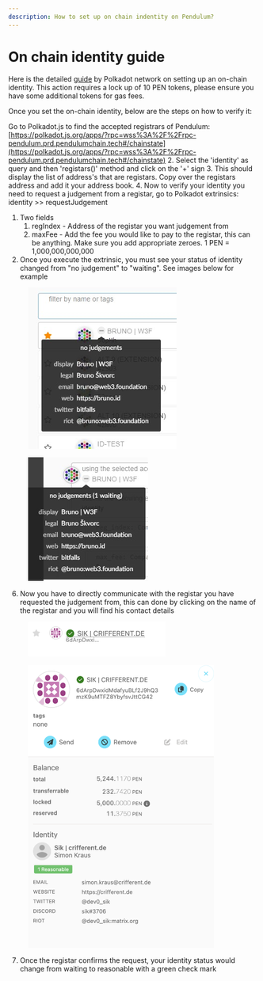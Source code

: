 ```yaml
---
description: How to set up on chain indentity on Pendulum?
---
```


# On chain identity guide

Here is the detailed [guide](https://support.polkadot.network/support/solutions/articles/65000181981-how-to-set-and-clear-an-identity) by Polkadot network on setting up an on-chain identity. This action requires a lock up of 10 PEN tokens, please ensure you have some additional tokens for gas fees.

Once you set the on-chain identity, below are the steps on how to verify it:

Go to Polkadot.js to find the accepted registrars of Pendulum: [https://polkadot.js.org/apps/?rpc=wss%3A%2F%2Frpc-pendulum.prd.pendulumchain.tech#/chainstate](https://polkadot.js.org/apps/?rpc=wss%3A%2F%2Frpc-pendulum.prd.pendulumchain.tech#/chainstate)
2. Select the 'identity' as query and then 'registars()' method and click on the '+' sign
3. This should display the list of address's that are registars. Copy over the registars address and add it your address book.
4. Now to verify your identity you need to request a judgement from a registar, go to Polkadot extrinsics: identity >> requestJudgement
   1. Two fields
      1. regIndex - Address of the registar you want judgement from
      2. maxFee - Add the fee you would like to pay to the registar, this can be anything. Make sure you add appropriate zeroes. 1 PEN = 1,000,000,000,000
5. Once you execute the extrinsic, you must see your status of identity changed from "no judgement" to "waiting". See images below for example&#x20;

<figure><img src="../.gitbook/assets/image (22).png" alt=""><figcaption></figcaption></figure>

<figure><img src="../.gitbook/assets/image (24).png" alt=""><figcaption></figcaption></figure>

6. Now you have to directly communicate with the registar you have requested the judgement from, this can done by clicking on the name of the registar and you will find his contact details



<figure><img src="../.gitbook/assets/Screenshot 2023-10-31 at 12.15.14 PM.png" alt="" width="278"><figcaption></figcaption></figure>

<figure><img src="../.gitbook/assets/image (25).png" alt="" width="375"><figcaption></figcaption></figure>

7. Once the registar confirms the request, your identity status would change from waiting to reasonable with a green check mark
